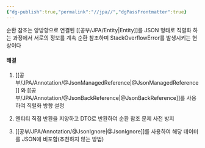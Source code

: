 ```yaml
---
{"dg-publish":true,"permalink":"//jpa//","dgPassFrontmatter":true}
---
```



순환 참조는 양방향으로 연결된 [[공부/JPA/Entity\|Entity]]를 JSON 형태로 직렬화 하는 과정에서 서로의 정보를 계속 순환 참조하며 StackOverflowError를 발생시키는 현상이다

#### 해결
1. [[공부/JPA/Annotation/@JsonManagedReference\|@JsonManagedReference]] 와 [[공부/JPA/Annotation/@JsonBackReference\|@JsonBackReference]]를 사용하여 직렬화 방향 설정

2. 엔티티 직접 반환을 지양하고 DTO로 반환하여 순환 참조 문제 사전 방지

3. [[공부/JPA/Annotation/@JsonIgnore\|@JsonIgnore]]를 사용하여 해당 데이터를 JSON에 비포함(추천하지 않는 방법)